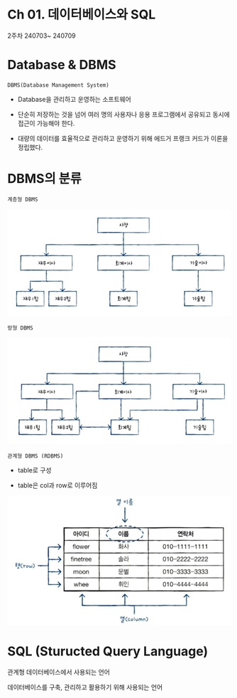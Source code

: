 # Ch 01. 데이터베이스와 SQL

2주차 240703~ 240709

# Database & DBMS

`DBMS(Database Management System)`

- Database을 관리하고 운영하는 소프트웨어

- 단순히 저장하는 것을 넘어 여러 명의 사용자나 응용 프로그램에서 공유되고 동시에 접근이 가능해야 한다.

- 대량의 데이터를 효율적으로 관리하고 운영하기 위해 에드거 프랭크 커드가 이론을 정립했다.

# DBMS의 분류

`계층형 DBMS`

<img src="img/Untitled.png">

`망형 DBMS`

<img src="img/Untitled 1.png">

`관계형 DBMS (RDBMS)`

- table로 구성

- table은 col과 row로 이루어짐

<img src="img/Untitled 2.png">

# SQL (Sturucted Query Language)

관계형 데이터베이스에서 사용되는 언어

데이터베이스를 구축, 관리하고 활용하기 위해 사용되는 언어
